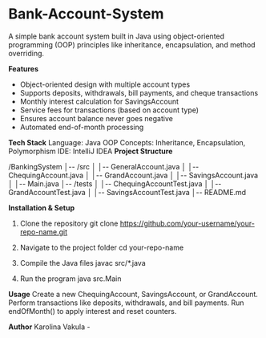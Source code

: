 # Bank-Account-System

A simple bank account system built in Java using object-oriented programming (OOP) principles like inheritance, encapsulation, and method overriding.

**Features**
- Object-oriented design with multiple account types
- Supports deposits, withdrawals, bill payments, and cheque transactions
- Monthly interest calculation for SavingsAccount
- Service fees for transactions (based on account type)
- Ensures account balance never goes negative
- Automated end-of-month processing

**Tech Stack**
Language: Java
OOP Concepts: Inheritance, Encapsulation, Polymorphism
IDE: IntelliJ IDEA 
**Project Structure**

/BankingSystem
│-- /src
│   │-- GeneralAccount.java
│   │-- ChequingAccount.java
│   │-- GrandAccount.java
│   │-- SavingsAccount.java
│   │-- Main.java
│-- /tests
│   │-- ChequingAccountTest.java
│   │-- GrandAccountTest.java
│   │-- SavingsAccountTest.java
│-- README.md

**Installation & Setup**

1) Clone the repository
git clone https://github.com/your-username/your-repo-name.git

2) Navigate to the project folder
cd your-repo-name

3) Compile the Java files
javac src/*.java

4) Run the program
java src.Main

**Usage**
Create a new ChequingAccount, SavingsAccount, or GrandAccount.
Perform transactions like deposits, withdrawals, and bill payments.
Run endOfMonth() to apply interest and reset counters.

**Author**
Karolina Vakula - 
